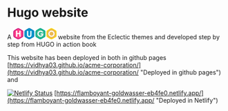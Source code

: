 # Hugo website

A <img src="readme/hugo-logo-wide.svg" alt="hugo" width="100"/>  website from the Eclectic themes and developed step by step from HUGO in action book

This website has been deployed in both in github pages [https://vidhya03.github.io/acme-corporation/](https://vidhya03.github.io/acme-corporation/ "Deployed in github pages")  and

[![Netlify Status](https://api.netlify.com/api/v1/badges/b8079fa7-2e12-437f-b3c1-1de3f49c3596/deploy-status)](https://app.netlify.com/sites/flamboyant-goldwasser-eb4fe0/deploys) [https://flamboyant-goldwasser-eb4fe0.netlify.app/](https://flamboyant-goldwasser-eb4fe0.netlify.app/ "Deployed in Netlify")

